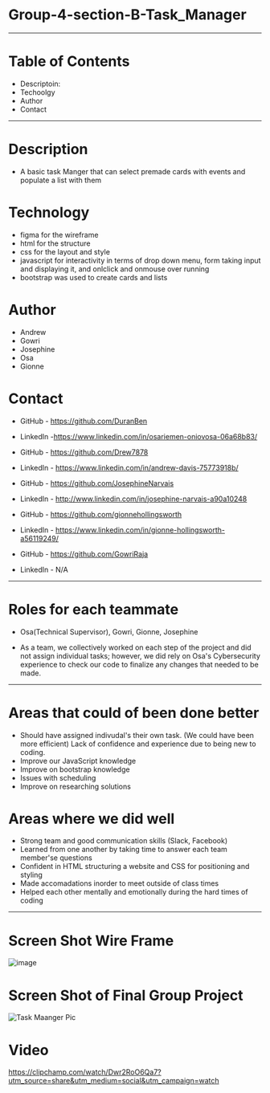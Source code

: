 # Group-4-section-B-Task_Manager

-----------------------------------------------------------------------------------------------------------------------------------------------------------------------
# Table of Contents
* Descriptoin:
* Techoolgy
* Author
* Contact
-----------------------------------------------------------------------------------------------------------------------------------------------------------------------
# Description
* A basic task Manger that can select premade cards with events and populate a list with them
# Technology
*  figma for the wireframe
*  html for the structure
*  css for the layout and style
*  javascript for interactivity in terms of drop down menu, form taking input and displaying it, and onlclick and onmouse over running
*  bootstrap was used to create cards and lists
# Author
* Andrew
* Gowri
* Josephine
* Osa
* Gionne
# Contact
* GitHub - https://github.com/DuranBen
* LinkedIn -https://www.linkedin.com/in/osariemen-oniovosa-06a68b83/

* GitHub - https://github.com/Drew7878
* LinkedIn - https://www.linkedin.com/in/andrew-davis-75773918b/

* GitHub - https://github.com/JosephineNarvais
* LinkedIn - http://www.linkedin.com/in/josephine-narvais-a90a10248

* GitHub - https://github.com/gionnehollingsworth
* LinkedIn - https://www.linkedin.com/in/gionne-hollingsworth-a56119249/

* GitHub - https://github.com/GowriRaja
* LinkedIn - N/A

-----------------------------------------------------------------------------------------------------------------------------------------------------------------------

# Roles for each teammate
* Osa(Technical Supervisor), Gowri, Gionne, Josephine

* As a team, we collectively worked on each step of the project and did not assign individual tasks; however, we did rely on Osa's Cybersecurity experience to check our code to finalize any changes that needed to be made.

-----------------------------------------------------------------------------------------------------------------------------------------------------------------------

# Areas that could of been done better
* Should have assigned indivudal's their own task. (We could have been more efficient) Lack of confidence and experience due to being new to coding.
* Improve our JavaScript knowledge
* Improve on bootstrap knowledge
* Issues with scheduling 
* Improve on researching solutions

# Areas where we did well
* Strong team and good communication skills (Slack, Facebook)
* Learned from one another by taking time to answer each team member'se questions
* Confident in HTML structuring a website and CSS for positioning and styling
* Made accomadations inorder to meet outside of class times
* Helped each other mentally and emotionally during the hard times of coding

-----------------------------------------------------------------------------------------------------------------------------------------------------------------------
# Screen Shot Wire Frame
![image](https://user-images.githubusercontent.com/105463875/206602502-e416b2ec-a920-4275-be0b-e50484bc19a1.png)

# Screen Shot of Final Group Project
![Task Maanger Pic](https://user-images.githubusercontent.com/111025323/206808047-f00c4f48-8f6d-4186-8233-485a78091250.jpg)

# Video
https://clipchamp.com/watch/Dwr2RoO6Qa7?utm_source=share&utm_medium=social&utm_campaign=watch



